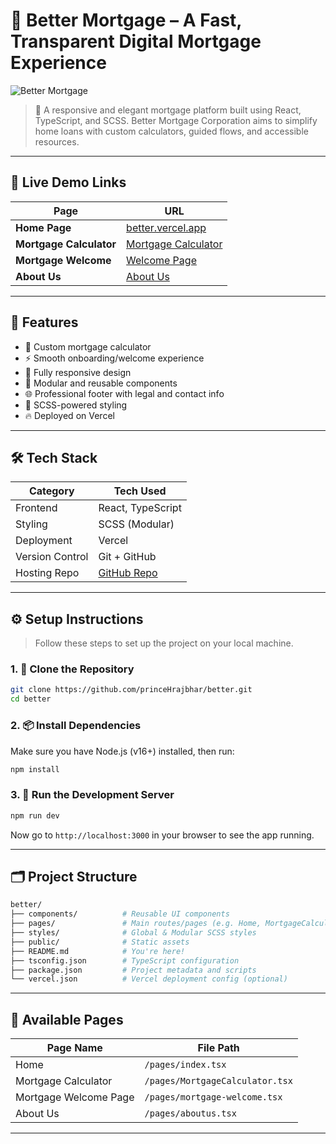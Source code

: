 # 📘 Better Mortgage – A Fast, Transparent Digital Mortgage Experience

![Better Mortgage](https://user-images.githubusercontent.com/674621/223664270-41eebca2-d93f-44d0-bf35-3cba0b154a84.png)

> 🚀 A responsive and elegant mortgage platform built using React, TypeScript, and SCSS. Better Mortgage Corporation aims to simplify home loans with custom calculators, guided flows, and accessible resources.

---

## 🔗 Live Demo Links

| Page               | URL                                                                 |
|--------------------|----------------------------------------------------------------------|
| **Home Page**       | [better.vercel.app](https://better-git-main-princehrajbhars-projects.vercel.app/) |
| **Mortgage Calculator** | [Mortgage Calculator](https://better-git-main-princehrajbhars-projects.vercel.app/MortgageCalculator) |
| **Mortgage Welcome**    | [Welcome Page](https://better-git-main-princehrajbhars-projects.vercel.app/mortgage-welcome) |
| **About Us**        | [About Us](https://better-git-main-princehrajbhars-projects.vercel.app/aboutus) |

---

## 🧠 Features

- 🏡 Custom mortgage calculator
- ⚡ Smooth onboarding/welcome experience
- 📱 Fully responsive design
- 🎯 Modular and reusable components
- 🌐 Professional footer with legal and contact info
- 🎨 SCSS-powered styling
- 🔥 Deployed on Vercel

---

## 🛠 Tech Stack

| Category       | Tech Used                |
|----------------|--------------------------|
| Frontend       | React, TypeScript        |
| Styling        | SCSS (Modular)           |
| Deployment     | Vercel                   |
| Version Control| Git + GitHub             |
| Hosting Repo   | [GitHub Repo](https://github.com/princeHrajbhar/better.git) |

---

## ⚙️ Setup Instructions

> Follow these steps to set up the project on your local machine.

### 1. 🔁 Clone the Repository

```bash
git clone https://github.com/princeHrajbhar/better.git
cd better
```

### 2. 📦 Install Dependencies

Make sure you have Node.js (v16+) installed, then run:

```bash
npm install
```

### 3. 🚀 Run the Development Server

```bash
npm run dev
```

Now go to `http://localhost:3000` in your browser to see the app running.

---

## 🗂️ Project Structure

```bash
better/
├── components/          # Reusable UI components
├── pages/               # Main routes/pages (e.g. Home, MortgageCalculator)
├── styles/              # Global & Modular SCSS styles
├── public/              # Static assets
├── README.md            # You're here!
├── tsconfig.json        # TypeScript configuration
├── package.json         # Project metadata and scripts
└── vercel.json          # Vercel deployment config (optional)
```

---

## 📑 Available Pages

| Page Name             | File Path                   |
|-----------------------|-----------------------------|
| Home                  | `/pages/index.tsx`          |
| Mortgage Calculator   | `/pages/MortgageCalculator.tsx` |
| Mortgage Welcome Page | `/pages/mortgage-welcome.tsx`   |
| About Us              | `/pages/aboutus.tsx`        |

---